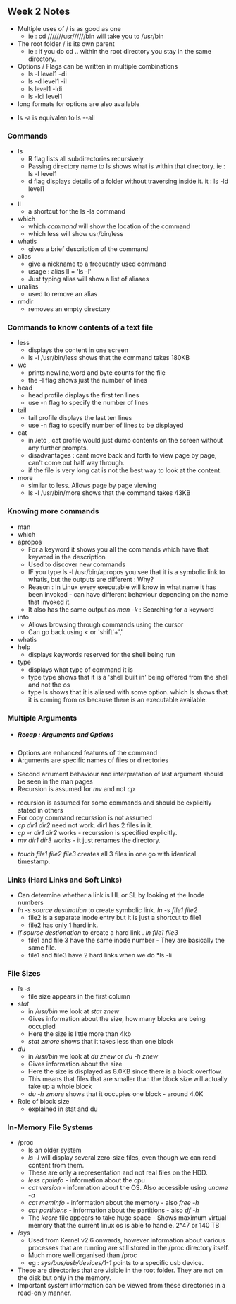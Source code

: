 ## Week 2 Notes

* Multiple uses of / is as good as one
  - ie : cd ///////usr//////bin will take you to /usr/bin
* The root folder / is its own parent
  - ie : if you do cd .. within the root directory you stay in the same directory.
* Options / Flags can be written in multiple combinations
  - ls -l level1 -di
  - ls -d level1 -il
  - ls level1 -ldi
  - ls -ldi level1
 * long formats for options are also available
  - ls -a is equivalen to ls --all


### Commands
* ls
  - R flag lists all subdirectories recursively 
  - Passing directory name to ls shows what is within that directory. ie : ls -l level1 
  - d flag displays details of a folder without traversing inside it. it : ls -ld level1 
  - 
* ll
  - a shortcut for the ls -la command
* which
  - which *command* will show the location of the command
  - which less will show usr/bin/less
* whatis
  - gives a brief description of the command
* alias 
  - give a nickname to a frequently used command
  - usage : alias ll = 'ls -l'
  - Just typing alias will show a list of aliases
* unalias 
  - used to remove an alias
* rmdir
  - removes an empty directory

### Commands to know contents of a text file

* less
  - displays the content in one screen
  - ls -l /usr/bin/less shows that the command takes 180KB
* wc
  - prints newline,word and byte counts for the file
  - the -l flag shows just the number of lines
* head
  - head profile displays the first ten lines
  - use -n flag to specify the number of lines
* tail
  - tail profile displays the last ten lines
  - use -n flag to specify number of lines to be displayed
* cat
  - in /etc , cat profile would just dump contents on the screen without any further prompts.
  - disadvantages : cant move back and forth to view page by page, can't come out half way through.
  - if the file is very long cat is not the best way to look at the content.
* more
  - similar to less. Allows page by page viewing
  - ls -l /usr/bin/more shows that the command takes 43KB

### Knowing more commands
* man
* which
* apropos
  - For a keyword it shows you all the commands which have that keyword in the description
  - Used to discover new commands
  - IF you type ls -l /usr/bin/apropos you see that it is a symbolic link to whatis, but the outputs are different : Why?
  - Reason : In Linux every executable will know in what name it has been invoked - can have different behaviour depending on the name that invoked it.
  - It also has the same output as *man -k* : Searching for a keyword
* info
  - Allows browsing through commands using the cursor 
  - Can go back using *<* or 'shift'+','
* whatis
* help
  - displays keywords reserved for the shell being run
* type
  - displays what type of command it is 
  - type type shows that it is a 'shell built in' being offered from the shell and not the os
  - type ls shows that it is aliased with some option. which ls shows that it is coming from os because there is an executable available.
 ### Multiple Arguments
 * ##### Recap : Arguments and Options
  - Options are enhanced features of the command
  - Arguments are specific names of files or directories 
 * Second arrument behaviour and interpratation of last argument should be seen in the man pages
 * Recursion is assumed for *mv* and not *cp*
  - recursion is assumed for some commands and should be explicitly stated in others
  - For copy command recurssion is not assumed
  - *cp dir1 dir2* need not work. dir1 has 2 files in it.
  - *cp -r dir1 dir2* works - recurssion is specified explicitly.
  - *mv dir1 dir3* works - it just renames the directory.
 * *touch file1 file2 file3* creates all 3 files in one go with identical timestamp.
 
 ### Links (Hard Links and Soft Links)
* Can determine whether a link is HL or SL by looking at the Inode numbers
* *ln -s source destination* to create symbolic link. *ln -s file1 file2*
  - file2 is a separate inode entry but it is just a shortcut to file1
  - file2 has only 1 hardlink.
* *lf source destionation* to create a hard link . *ln file1 file3*
  - file1 and file 3 have the same inode number - They are basically the same file.
  - file1 and file3 have 2 hard links when we do *ls -li

### File Sizes 
* *ls -s*
  - file size appears in the first column
* *stat*
  - in */usr/bin* we look at *stat znew*
  - Gives information about the size, how many blocks are being occupied
  - Here the size is little more than 4kb
  - *stat zmore* shows that it takes less than one block
* *du*
  - in */usr/bin* we look at *du znew* or *du -h znew*
  - Gives information about the size
  - Here the size is displayed as 8.0KB since there is a block overflow.
  - This means that files that are smaller than the block size will actually take up a whole block
  - *du -h zmore* shows that it occupies one block - around 4.0K
* Role of block size
  - explained in stat and du

### In-Memory File Systems
* /proc
  - Is an older system 
  - *ls -l* will display several zero-size files, even though we can read content from them.
  - These are only a representation and not real files on the HDD.
  - *less cpuinfo* - information about the cpu
  - *cat version* - information about the OS. Also accessible using *uname -a*
  - *cat meminfo* - information about the memory - also *free -h*
  - *cat partitions* - information about the partitions - also *df -h* 
  - The *kcore* file appears to take huge space - Shows maximum virtual memory that the current linux os is able to handle. 2^47 or 140 TB
* /sys
  - Used from Kernel v2.6 onwards, however information about various processes that are running are still stored in the /proc directory itself.
  - Much more well organised than /proc
  - eg : *sys/bus/usb/devices/1-1* points to a specific usb device. 
* These are directories that are visible in the root folder. They are not on the disk but only in the memory.
* Important system information can be viewed from these directories in a read-only manner.
